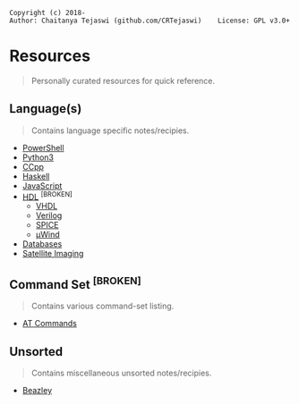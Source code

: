     Copyright (c) 2018-
    Author: Chaitanya Tejaswi (github.com/CRTejaswi)    License: GPL v3.0+

# Resources
> Personally curated resources for quick reference.

## Language(s)
> Contains language specific notes/recipies.

- [PowerShell](languages/ps/README.md)
- [Python3](languages/py3/README.md)
- [CCpp](languages/ccpp/README.md)
- [Haskell](languages/haskell/README.md)
- [JavaScript](languages/js/README.md)
- [HDL](languages/hdl/README.md) <sup>[BROKEN]</sup>
    - [VHDL](languages/hdl/vhdl/README.md)
    - [Verilog](languages/hdl/verilog/README.md)
    - [SPICE](languages/hdl/spice/README.md)
    - [µWind](languages/hdl/µwind/README.md)
- [Databases](databases/README.md)
- [Satellite Imaging](topics/satellite-imaging/satellite-imaging.md)


## Command Set <sup>[BROKEN]</sup>
> Contains various command-set listing.

- [AT Commands](commandset/at-commands.pdf)


## Unsorted
> Contains miscellaneous unsorted notes/recipies.

- [Beazley](unsorted/beazley.md)
